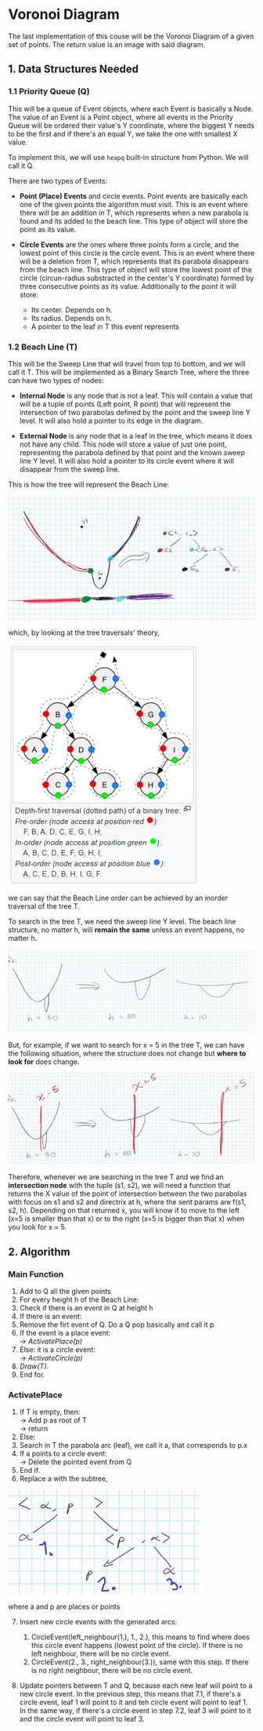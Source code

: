 # Voronoi Diagram

The last implementation of this couse will be the Voronoi Diagram of a given set of points. The return value is an image with said diagram.

## 1. Data Structures Needed

### 1.1 Priority Queue (Q)

This will be a queue of Event objects, where each Event is basically a Node. The value of an Event is a Point object, where all events in the Priority Queue will be ordered their value's Y coordinate, where the biggest Y needs to be the first and if there's an equal Y, we take the one with smallest X value. <br />

To implement this, we will use `heapq` built-in structure from Python. We will call it Q. <br />

There are two types of Events: 

- **Point (Place) Events** and circle events. Point events are basically each one of the given points the algorithm must visit. This is an event where there will be an addition in T, which represents when a new parabola is found and its added to the beach line. This type of object will store the point as its value.

- **Circle Events** are the ones where three points form a circle, and the lowest point of this circle is the circle event. This is an event where there will be a deletion from T, which represents that its parabola disappears from the beach line. This type of object will store the lowest point of the circle (circun-radius substracted in the center's Y coordinate) formed by three consecutive points as its value. Additionally to the point it will store:

    - Its center. Depends on h.
    - Its radius. Depends on h.
    - A pointer to the leaf in T this event represents

### 1.2 Beach Line (T)

This will be the Sweep Line that will travel from top to bottom, and we will call it T. This will be implemented as a Binary Search Tree, where the three can have two types of nodes:

- **Internal Node** is any node that is not a leaf. This will contain a value that will be a tuple of points (Left point, R point) that will represent the intersection of two parabolas defined by the point and the sweep line Y level. It will also hold a pointer to its edge in the diagram.

- **External Node** is any node that is a leaf in the tree, which means it does not have any child. This node will store a value of just one point, representing the parabola defined by that point and the known sweep line Y level. It will also hold a pointer to its circle event where it will disappear from the sweep line.

This is how the tree will represent the Beach Line: <br />

![image](https://github.com/the-other-mariana/computational-geometry/blob/master/voronoi/res/T-structure.png?raw=true) <br />

which, by looking at the tree traversals' theory,

![image](https://github.com/the-other-mariana/computational-geometry/blob/master/voronoi/res/tree-traversals.png?raw=true) <br />

we can say that the Beach Line order can be achieved by an inorder traversal of the tree T.

To search in the tree T, we need the sweep line Y level. The beach line structure, no matter h, will **remain the same** unless an event happens, no matter h. 

![image](https://github.com/the-other-mariana/computational-geometry/blob/master/voronoi/res/h-level.png?raw=true) <br />

But, for example, if we want to search for x = 5 in the tree T, we can have the following situation, where the structure does not change but **where to look for** does change.

![image](https://github.com/the-other-mariana/computational-geometry/blob/master/voronoi/res/search-x5.png?raw=true) <br />

Therefore, whenever we are searching in the tree T and we find an **intersection node** with the tuple (s1, s2), we will need a function that returns the X value of the point of intersection between the two parabolas with focus on s1 and s2 and directrix at h, where the sent params are f(s1, s2, h). Depending on that returned x, you will know if to move to the left (x=5 is smaller than that x) or to the right (x=5 is bigger than that x) when you look for x = 5.

## 2. Algorithm


### Main Function

1. Add to Q all the given points
2. For every height h of the Beach Line:
3. Check if there is an event in Q at height h
4. If there is an event:
5. Remove the firt event of Q. Do a Q pop basically and call it p
6. If the event is a place event: <br />
    -> *ActivatePlace(p)*
7. Else: it is a circle event: <br />
    -> *ActivateCircle(p)*
8. *Draw(T)*.
9. End for.

### ActivatePlace

1. If T is empty, then: <br />
   -> Add p as root of T <br />
   -> return
2. Else: <br />
3. Search in T the parabola arc (leaf), we call it a, that corresponds to p.x
4. If a points to a circle event: <br />
   -> Delete the pointed event from Q
5. End if.
6. Replace a with the subtree, <br />

![image](https://github.com/the-other-mariana/computational-geometry/blob/master/voronoi/res/subtree.png?raw=true) <br />

where a and p are places or points

7. Insert new circle events with the generated arcs: <br />

    1. CircleEvent(left_neighbour(1.), 1., 2.), this means to find where does this circle event happens (lowest point of the circle). If there is no left neighbour, there will be no circle event.
    2. CircleEvent(2., 3., right_neighbour(3.)), same with this step. If there is no right neighbour, there will be no circle event.

8. Update pointers between T and Q, because each new leaf will point to a new circle event. In the previous step, this means that 7.1, if there's a circle event, leaf 1 will point to it and teh circle event will point to leaf 1. In the same way, if there's a circle event in step 7.2, leaf 3 will point to it and the circle event will point to leaf 3.